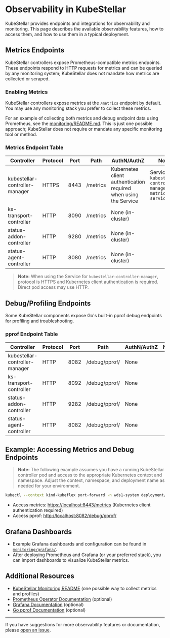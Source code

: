 # Observability in KubeStellar

KubeStellar provides endpoints and integrations for observability and monitoring. This page describes the available observability features, how to access them, and how to use them in a typical deployment.

## Metrics Endpoints

KubeStellar controllers expose Prometheus-compatible metrics endpoints. These endpoints respond to HTTP requests for metrics and can be queried by any monitoring system; KubeStellar does not mandate how metrics are collected or scraped.

### Enabling Metrics

KubeStellar controllers expose metrics at the `/metrics` endpoint by default. You may use any monitoring stack you prefer to collect these metrics.

For an example of collecting both metrics and debug endpoint data using Prometheus, see the [monitoring/README.md](https://github.com/kubestellar/kubestellar/tree/main/monitoring/README.md). This is just one possible approach; KubeStellar does not require or mandate any specific monitoring tool or method.

### Metrics Endpoint Table

| Controller                      | Protocol | Port  | Path      | AuthN/AuthZ | Notes |
|----------------------------------|----------|-------|-----------|-------------|-------|
| kubestellar-controller-manager   | HTTPS    | 8443  | /metrics  | Kubernetes client authentication required when using the Service | Service: `kubestellar-controller-manager-metrics-service` |
| ks-transport-controller         | HTTP     | 8090  | /metrics  | None (in-cluster) |  |
| status-addon-controller         | HTTP     | 9280  | /metrics  | None (in-cluster) |  |
| status-agent-controller         | HTTP     | 8080  | /metrics  | None (in-cluster) |  |

> **Note:** When using the Service for `kubestellar-controller-manager`, protocol is HTTPS and Kubernetes client authentication is required. Direct pod access may use HTTP.

## Debug/Profiling Endpoints

Some KubeStellar components expose Go's built-in pprof debug endpoints for profiling and troubleshooting.

### pprof Endpoint Table

| Controller                      | Protocol | Port  | Path            | AuthN/AuthZ | Notes |
|----------------------------------|----------|-------|-----------------|-------------|-------|
| kubestellar-controller-manager   | HTTP     | 8082  | /debug/pprof/   | None        |  |
| ks-transport-controller         | HTTP     | 8092  | /debug/pprof/   | None        |  |
| status-addon-controller         | HTTP     | 9282  | /debug/pprof/   | None        |  |
| status-agent-controller         | HTTP     | 8082  | /debug/pprof/   | None        |  |

## Example: Accessing Metrics and Debug Endpoints

> **Note:** The following example assumes you have a running KubeStellar controller pod and access to the appropriate Kubernetes context and namespace. Adjust the context, namespace, and deployment name as needed for your environment.

```sh
kubectl --context kind-kubeflex port-forward -n wds1-system deployment/kubestellar-controller-manager 8443:8443 8082:8082
```
- Access metrics: [https://localhost:8443/metrics](https://localhost:8443/metrics) (Kubernetes client authentication required)
- Access pprof: [http://localhost:8082/debug/pprof/](http://localhost:8082/debug/pprof/)

## Grafana Dashboards

- Example Grafana dashboards and configuration can be found in [`monitoring/grafana/`](https://github.com/kubestellar/kubestellar/tree/main/monitoring/grafana).
- After deploying Prometheus and Grafana (or your preferred stack), you can import dashboards to visualize KubeStellar metrics.

## Additional Resources

- [KubeStellar Monitoring README](https://github.com/kubestellar/kubestellar/tree/main/monitoring/README.md) (one possible way to collect metrics and profiles)
- [Prometheus Operator Documentation](https://prometheus-operator.dev/) (optional)
- [Grafana Documentation](https://grafana.com/docs/) (optional)
- [Go pprof Documentation](https://pkg.go.dev/net/http/pprof) (optional)

---

If you have suggestions for more observability features or documentation, please [open an issue](https://github.com/kubestellar/kubestellar/issues/new?labels=kind%2Fdocumentation&template=documentation_request.yaml).
